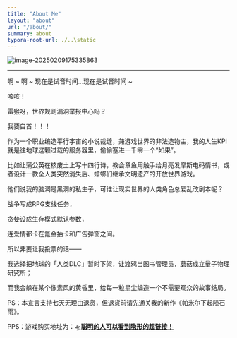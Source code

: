 ```yaml
---
title: "About Me"
layout: "about"
url: "/about/"
summary: about
typora-root-url: ./..\static
---
```


![image-20250209175335863](/images/image-20250209175335863.png)

---

啊 ~ 啊 ~ 现在是试音时间…现在是试音时间 ~   

咳咳！

雷猴呀，世界规则漏洞举报中心吗？

我要自首！！！

作为一个职业编造平行宇宙的小说裁缝，兼游戏世界的非法造物主，我的人生KPI就是往地球这颗过载的服务器里，偷偷塞进一千零一个“如果”。

比如让蒲公英在核废土上写十四行诗，教会章鱼用触手给月亮发摩斯电码情书，或者设计一款全人类突然消失后、蟑螂们继承文明遗产的开放世界游戏。

他们说我的脑洞是黑洞的私生子，可谁让现实世界的人类角色总爱乱改剧本呢？

战争写成RPG支线任务，

贪婪设成生存模式默认参数，

连爱情都卡在氪金抽卡和广告弹窗之间。

所以非要让我投票的话——

我选择把地球的「人类DLC」暂时下架，让渡鸦当图书管理员，蘑菇成立量子物理研究所；

而我会躲在某个像素风的黄昏里，给每一粒星尘编造一个不需要观众的故事结局。

PS：本宣言支持七天无理由退货，但退货前请先通关我的新作《帕米尔下起陨石雨》。

PPS：游戏购买地址为：🛸[**聪明的人可以看到隐形的超链接！**](https://read.douban.com/column/68391577/)



